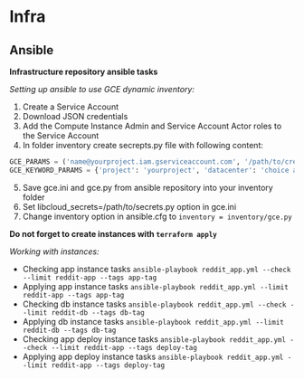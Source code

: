 # Infra
## Ansible
**Infrastructure repository ansible tasks**

*Setting up ansible to use GCE dynamic inventory:*
1. Create a Service Account
2. Download JSON credentials
3. Add the Compute Instance Admin and Service Account Actor roles to the Service Account
4. In folder inventory create secrepts.py file with following content:
```python
GCE_PARAMS = ('name@yourproject.iam.gserviceaccount.com', '/path/to/credentials.json')
GCE_KEYWORD_PARAMS = {'project': 'yourproject', 'datacenter': 'choice any zone'}
```
5. Save gce.ini and gce.py from ansible repository into your inventory folder
6. Set libcloud_secrets=/path/to/secrets.py option in gce.ini
7. Change inventory option in ansible.cfg to `inventory = inventory/gce.py`

**Do not forget to create instances with `terraform apply`**

*Working with instances:*
  * Checking app instance tasks `ansible-playbook reddit_app.yml --check --limit reddit-app --tags app-tag`
  * Applying app instance tasks `ansible-playbook reddit_app.yml --limit reddit-app --tags app-tag`
  * Checking db instance tasks `ansible-playbook reddit_app.yml --check --limit reddit-db --tags db-tag`
  * Applying db instance tasks `ansible-playbook reddit_app.yml --limit reddit-db --tags db-tag`
  * Checking app deploy instance tasks `ansible-playbook reddit_app.yml --check --limit reddit-app --tags deploy-tag`
  * Applying app deploy instance tasks `ansible-playbook reddit_app.yml --limit reddit-app --tags deploy-tag`
